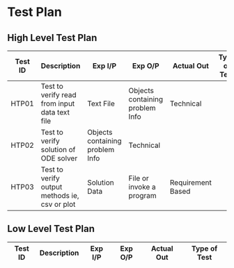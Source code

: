 # Test Plan

## High Level Test Plan

| Test ID | Description | Exp I/P | Exp O/P | Actual Out | Type of Test|
|-|-|-|-|-|-|
| HTP01 | Test to verify read from input data text file | Text File | Objects containing problem Info | Technical |
| HTP02 | Test to verify solution of ODE solver | Objects containing problem Info | Technical |
| HTP03 | Test to verify output methods ie, csv or plot | Solution Data | File or invoke a program | Requirement Based|

## Low Level Test Plan

| Test ID | Description | Exp I/P | Exp O/P | Actual Out | Type of Test|
|-|-|-|-|-|-|
